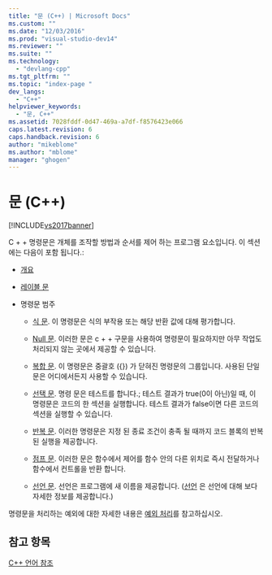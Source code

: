 ```yaml
---
title: "문 (C++) | Microsoft Docs"
ms.custom: ""
ms.date: "12/03/2016"
ms.prod: "visual-studio-dev14"
ms.reviewer: ""
ms.suite: ""
ms.technology: 
  - "devlang-cpp"
ms.tgt_pltfrm: ""
ms.topic: "index-page "
dev_langs: 
  - "C++"
helpviewer_keywords: 
  - "문, C++"
ms.assetid: 7028fddf-0d47-469a-a7df-f8576423e066
caps.latest.revision: 6
caps.handback.revision: 6
author: "mikeblome"
ms.author: "mblome"
manager: "ghogen"
---
```

# 문 (C++)
[!INCLUDE[vs2017banner](../assembler/inline/includes/vs2017banner.md)]

C \+ \+ 명령문은 개체를 조작할 방법과 순서를 제어 하는 프로그램 요소입니다.  이 섹션에는 다음이 포함 됩니다.:  
  
-   [개요](../cpp/overview-of-cpp-statements.md)  
  
-   [레이블 문](../cpp/labeled-statements.md)  
  
-   명령문 범주  
  
    -   [식 문](../cpp/expression-statement.md).  이 명령문은 식의 부작용 또는 해당 반환 값에 대해 평가합니다.  
  
    -   [Null 문](../cpp/null-statement.md).  이러한 문은 c \+ \+ 구문을 사용하여 명령문이 필요하지만 아무 작업도 처리되지 않는 곳에서 제공할 수 있습니다.  
  
    -   [복합 문](../cpp/compound-statements-blocks.md).  이 명령문은 중괄호 \({}\) 가 닫혀진 명령문의 그룹입니다.  사용된 단일 문은 어디에서든지 사용할 수 있습니다.  
  
    -   [선택 문](../cpp/selection-statements-cpp.md).  명령 문은 테스트를 합니다.; 테스트 결과가 true\(0이 아닌\)일 때, 이 명령문은 코드의 한 섹션을 실행합니다.  테스트 결과가 false이면 다른 코드의 섹션을 실행할 수 있습니다.  
  
    -   [반복 문](../cpp/iteration-statements-cpp.md).  이러한 명령문은 지정 된 종료 조건이 충족 될 때까지 코드 블록의 반복된 실행을 제공합니다.  
  
    -   [점프 문](../cpp/jump-statements-cpp.md).  이러한 문은 함수에서 제어를 함수 안의 다른 위치로 즉시 전달하거나 함수에서 컨트롤을 반환 합니다.  
  
    -   [선언 문](http://msdn.microsoft.com/ko-kr/14538558-356f-450e-9e1e-3cd62ba952b9).  선언은 프로그램에 새 이름을 제공합니다. \([선언](../misc/declarations.md) 은 선언에 대해 보다 자세한 정보를 제공합니다.\)  
  
 명령문을 처리하는 예외에 대한 자세한 내용은 [예외 처리](../cpp/exception-handling-in-visual-cpp.md)를 참고하십시오.  
  
## 참고 항목  
 [C\+\+ 언어 참조](../cpp/cpp-language-reference.md)